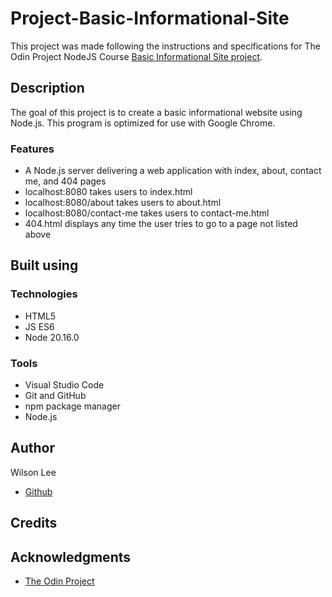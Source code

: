 # Project-Basic-Informational-Site

This project was made following the instructions and specifications for The Odin Project NodeJS Course [Basic Informational Site project](https://www.theodinproject.com/lessons/nodejs-basic-informational-site).

## Description

The goal of this project is to create a basic informational website using Node.js. This program is optimized for use with Google Chrome.

### Features

- A Node.js server delivering a web application with index, about, contact me, and 404 pages
- localhost:8080 takes users to index.html
- localhost:8080/about takes users to about.html
- localhost:8080/contact-me takes users to contact-me.html
- 404.html displays any time the user tries to go to a page not listed above

## Built using

### Technologies

- HTML5
- JS ES6
- Node 20.16.0

### Tools

- Visual Studio Code
- Git and GitHub
- npm package manager
- Node.js

## Author

Wilson Lee
- [Github](https://github.com/estercade)

## Credits

## Acknowledgments

* [The Odin Project](https://www.theodinproject.com/)
